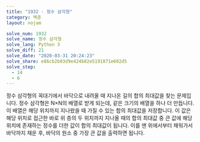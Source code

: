 ```yaml
---
title: "1932 - 정수 삼각형"
category: 백준
layout: nojam

solve_num: 1932
solve_name: 정수 삼각형
solve_lang: Python 3
solve_diff: 21
solve_date: "2020-03-31 20:24:23"
solve_share: e86cb2b03d9e424b82e5191871e602d5
solve_step:
  - 14
  - 6
---
```


정수 삼각형의 꼭대기에서 바닥으로 내려올 때 지나온 길의 합의 최대값을 찾는 문제입니다. 정수 삼각형은 N×N의 배열로 받게 되는데, 같은 크기의 배열을 하나 더 만듭니다. 이 배열은 해당 위치까지 지나왔을 때 가질 수 있는 합의 최대값을 저장합니다. 이 값은 해당 위치로 접근한 바로 위 층의 두 위치까지 지나올 때의 합의 최대값 중 큰 값에 해당 위치에 존재하는 정수를 더한 값이 합의 최대값이 됩니다. 이를 맨 위에서부터 채워가서 바닥까지 채운 후, 바닥의 원소 중 가장 큰 값을 출력하면 됩니다.
